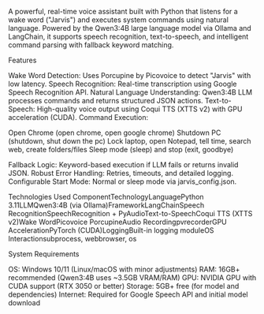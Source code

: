 A powerful, real-time voice assistant built with Python that listens for a wake word ("Jarvis") and executes system commands using natural language. Powered by the Qwen3:4B large language model via Ollama and LangChain, it supports speech recognition, text-to-speech, and intelligent command parsing with fallback keyword matching.

Features

Wake Word Detection: Uses Porcupine by Picovoice to detect "Jarvis" with low latency.
Speech Recognition: Real-time transcription using Google Speech Recognition API.
Natural Language Understanding: Qwen3:4B LLM processes commands and returns structured JSON actions.
Text-to-Speech: High-quality voice output using Coqui TTS (XTTS v2) with GPU acceleration (CUDA).
Command Execution:

Open Chrome (open chrome, open google chrome)
Shutdown PC (shutdown, shut down the pc)
Lock laptop, open Notepad, tell time, search web, create folders/files
Sleep mode (sleep) and stop (exit, goodbye)


Fallback Logic: Keyword-based execution if LLM fails or returns invalid JSON.
Robust Error Handling: Retries, timeouts, and detailed logging.
Configurable Start Mode: Normal or sleep mode via jarvis_config.json.


Technologies Used
ComponentTechnologyLanguagePython 3.11LLMQwen3:4B (via Ollama)FrameworkLangChainSpeech RecognitionSpeechRecognition + PyAudioText-to-SpeechCoqui TTS (XTTS v2)Wake WordPicovoice PorcupineAudio RecordingpvrecorderGPU AccelerationPyTorch (CUDA)LoggingBuilt-in logging moduleOS Interactionsubprocess, webbrowser, os

System Requirements

OS: Windows 10/11 (Linux/macOS with minor adjustments)
RAM: 16GB+ recommended (Qwen3:4B uses ~3.5GB VRAM/RAM)
GPU: NVIDIA GPU with CUDA support (RTX 3050 or better)
Storage: 5GB+ free (for model and dependencies)
Internet: Required for Google Speech API and initial model download
